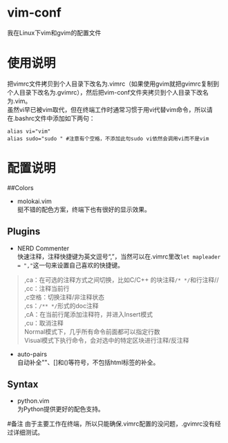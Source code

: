 # vim-conf
我在Linux下vim和gvim的配置文件

# 使用说明
把vimrc文件拷贝到个人目录下改名为.vimrc（如果使用gvim就把gvimrc复制到个人目录下改名为.gvimrc），然后把vim-conf文件夹拷贝到个人目录下改名为.vim。  
虽然vi早已被vim取代，但在终端工作时通常习惯于用vi代替vim命令，所以请在.bashrc文件中添加如下两句：
```shell
alias vi="vim"
alias sudo="sudo " #注意有个空格，不添加此句sudo vi依然会调用vi而不是vim
```

# 配置说明
##Colors
* molokai.vim  
挺不错的配色方案，终端下也有很好的显示效果。

## Plugins 
* NERD Commenter  
快速注释，注释快捷键为英文逗号“,”，当然可以在.vimrc里改`let mapleader = ","`这一句来设置自己喜欢的快捷键。  
> ,ca：在可选的注释方式之间切换，比如C/C++ 的块注释`/* */`和行注释//  
> ,cc：注释当前行  
> ,c空格：切换注释/非注释状态  
> ,cs：`/** */`形式的doc注释  
> ,cA：在当前行尾添加注释符，并进入Insert模式  
> ,cu：取消注释  
> Normal模式下，几乎所有命令前面都可以指定行数  
> Visual模式下执行命令，会对选中的特定区块进行注释/反注释  

* auto-pairs  
自动补全""、[]和()等符号，不包括html标签的补全。

## Syntax
* python.vim  
为Python提供更好的配色支持。


#备注
由于主要工作在终端，所以只能确保.vimrc配置的没问题，.gvimrc没有经过详细测试。

